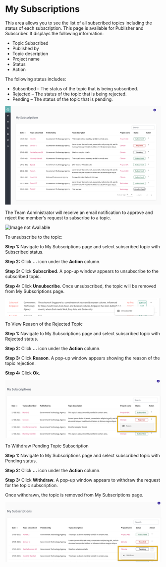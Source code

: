 
# My Subscriptions #

This area allows you to see the list of all subscribed topics including the status of each subscription. This page is available for Publisher and Subscriber. It displays the following information:

- Topic Subscribed
- Published by
- Topic description
- Project name
- Status
- Action

The following status includes:

- Subscribed – The status of the topic that is being subscribed. 
- Rejected – The status of the topic that is being rejected.
- Pending – The status of the topic that is pending. 

![Image not Available](/assets/Fig63.png)

The Team Administrator will receive an email notification to approve and reject the member's request to subscribe to a topic. 

![Image not Available](/assets/Fig63a.png) 


To unsubscribe to the topic:

**Step 1:**	Navigate to My Subscriptions page and select subscribed topic with Subscribed status.

**Step 2:**	Click **…** icon under the **Action** column.

**Step 3:**	Click **Subscribed**. A pop-up window appears to unsubscribe to the subscribed topic.

**Step 4:**	Click **Unsubscribe**. Once unsubscribed, the topic will be removed from My Subscriptions page.

![Image not Available](/assets/Fig64a.png)


To View Reason of the Rejected Topic

**Step 1:**	Navigate to My Subscriptions page and select subscribed topic with Rejected status.

**Step 2:**	Click **…** icon under the **Action** column.

**Step 3:**	Click **Reason**. A pop-up window appears showing the reason of the topic rejection. 

**Step 4:**	Click **Ok**.

![Image not Available](/assets/Fig65.png)


To Withdraw Pending Topic Subscription

**Step 1:**	Navigate to My Subscriptions page and select subscribed topic with Pending status.

**Step 2:**	Click **…** icon under the **Action** column.

**Step 3:**	Click **Withdraw**. A pop-up window appears to withdraw the request for the topic subscription.

Once withdrawn, the topic is removed from My Subscriptions page.

![Image not Available](/assets/Fig66.png)



